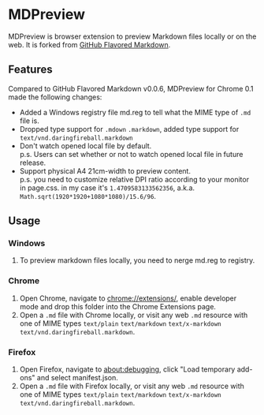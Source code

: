 # MDPreview
MDPreview is browser extension to preview Markdown files locally or on the web. It is forked from [GitHub Flavored Markdown](https://chrome.google.com/webstore/detail/github-flavored-markdown/faelggnmhofdamhdegcdhhemfokkfngk).

## Features
Compared to GitHub Flavored Markdown v0.0.6, MDPreview for Chrome 0.1 made the following changes:  
+ Added a Windows registry file md.reg to tell what the MIME type of `.md` file is.
+ Dropped type support for `.mdown` `.markdown`, added type support for `text/vnd.daringfireball.markdown`
+ Don't watch opened local file by default.  
  p.s. Users can set whether or not to watch opened local file in future release.
+ Support physical A4 21cm-width to preview content.  
  p.s. you need to customize relative DPI ratio according to your monitor in page.css. in my case it's `1.4709583133562356`, a.k.a. `Math.sqrt(1920*1920+1080*1080)/15.6/96`.

## Usage

### Windows
1. To preview markdown files locally, you need to nerge md.reg to registry.

### Chrome
1. Open Chrome, navigate to [chrome://extensions/](chrome://extensions/), enable developer mode and drop this folder into the Chrome Extensions page.
2. Open a `.md` file with Chrome locally, or visit any web `.md` resource with one of MIME types `text/plain` `text/markdown` `text/x-markdown` `text/vnd.daringfireball.markdown`.

### Firefox
1. Open Firefox, navigate to [about:debugging](about:debugging), click "Load temporary add-ons" and select manifest.json.
2. Open a `.md` file with Firefox locally, or visit any web `.md` resource with one of MIME types `text/plain` `text/markdown` `text/x-markdown` `text/vnd.daringfireball.markdown`.
